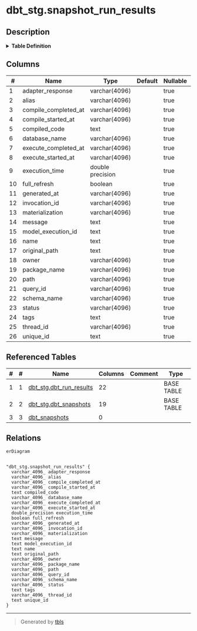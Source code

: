 # dbt_stg.snapshot_run_results

## Description

<details>
<summary><strong>Table Definition</strong></summary>

```sql
CREATE VIEW snapshot_run_results AS (
 WITH dbt_run_results AS (
         SELECT dbt_run_results.model_execution_id,
            dbt_run_results.unique_id,
            dbt_run_results.invocation_id,
            dbt_run_results.generated_at,
            dbt_run_results.created_at,
            dbt_run_results.name,
            dbt_run_results.message,
            dbt_run_results.status,
            dbt_run_results.resource_type,
            dbt_run_results.execution_time,
            dbt_run_results.execute_started_at,
            dbt_run_results.execute_completed_at,
            dbt_run_results.compile_started_at,
            dbt_run_results.compile_completed_at,
            dbt_run_results.rows_affected,
            dbt_run_results.full_refresh,
            dbt_run_results.compiled_code,
            dbt_run_results.failures,
            dbt_run_results.query_id,
            dbt_run_results.thread_id,
            dbt_run_results.materialization,
            dbt_run_results.adapter_response
           FROM dbt_stg.dbt_run_results
        ), dbt_snapshots AS (
         SELECT dbt_snapshots.unique_id,
            dbt_snapshots.alias,
            dbt_snapshots.checksum,
            dbt_snapshots.materialization,
            dbt_snapshots.tags,
            dbt_snapshots.meta,
            dbt_snapshots.owner,
            dbt_snapshots.database_name,
            dbt_snapshots.schema_name,
            dbt_snapshots.depends_on_macros,
            dbt_snapshots.depends_on_nodes,
            dbt_snapshots.description,
            dbt_snapshots.name,
            dbt_snapshots.package_name,
            dbt_snapshots.original_path,
            dbt_snapshots.path,
            dbt_snapshots.patch_path,
            dbt_snapshots.generated_at,
            dbt_snapshots.metadata_hash
           FROM dbt_stg.dbt_snapshots
        )
 SELECT run_results.model_execution_id,
    run_results.unique_id,
    run_results.invocation_id,
    run_results.query_id,
    run_results.name,
    run_results.generated_at,
    run_results.status,
    run_results.full_refresh,
    run_results.message,
    run_results.execution_time,
    run_results.execute_started_at,
    run_results.execute_completed_at,
    run_results.compile_started_at,
    run_results.compile_completed_at,
    run_results.compiled_code,
    run_results.adapter_response,
    run_results.thread_id,
    snapshots.database_name,
    snapshots.schema_name,
    COALESCE(run_results.materialization, snapshots.materialization) AS materialization,
    snapshots.tags,
    snapshots.package_name,
    snapshots.path,
    snapshots.original_path,
    snapshots.owner,
    snapshots.alias
   FROM (dbt_run_results run_results
     JOIN dbt_snapshots snapshots ON ((run_results.unique_id = (snapshots.unique_id)::text)))
)
```

</details>

## Columns

| #  | Name                 | Type             | Default | Nullable | Children | Parents | Comment |
| -- | -------------------- | ---------------- | ------- | -------- | -------- | ------- | ------- |
| 1  | adapter_response     | varchar(4096)    |         | true     |          |         |         |
| 2  | alias                | varchar(4096)    |         | true     |          |         |         |
| 3  | compile_completed_at | varchar(4096)    |         | true     |          |         |         |
| 4  | compile_started_at   | varchar(4096)    |         | true     |          |         |         |
| 5  | compiled_code        | text             |         | true     |          |         |         |
| 6  | database_name        | varchar(4096)    |         | true     |          |         |         |
| 7  | execute_completed_at | varchar(4096)    |         | true     |          |         |         |
| 8  | execute_started_at   | varchar(4096)    |         | true     |          |         |         |
| 9  | execution_time       | double precision |         | true     |          |         |         |
| 10 | full_refresh         | boolean          |         | true     |          |         |         |
| 11 | generated_at         | varchar(4096)    |         | true     |          |         |         |
| 12 | invocation_id        | varchar(4096)    |         | true     |          |         |         |
| 13 | materialization      | varchar(4096)    |         | true     |          |         |         |
| 14 | message              | text             |         | true     |          |         |         |
| 15 | model_execution_id   | text             |         | true     |          |         |         |
| 16 | name                 | text             |         | true     |          |         |         |
| 17 | original_path        | text             |         | true     |          |         |         |
| 18 | owner                | varchar(4096)    |         | true     |          |         |         |
| 19 | package_name         | varchar(4096)    |         | true     |          |         |         |
| 20 | path                 | varchar(4096)    |         | true     |          |         |         |
| 21 | query_id             | varchar(4096)    |         | true     |          |         |         |
| 22 | schema_name          | varchar(4096)    |         | true     |          |         |         |
| 23 | status               | varchar(4096)    |         | true     |          |         |         |
| 24 | tags                 | text             |         | true     |          |         |         |
| 25 | thread_id            | varchar(4096)    |         | true     |          |         |         |
| 26 | unique_id            | text             |         | true     |          |         |         |

## Referenced Tables

| # | # | Name                                                  | Columns | Comment | Type       |
| - | - | ----------------------------------------------------- | ------- | ------- | ---------- |
| 1 | 1 | [dbt_stg.dbt_run_results](dbt_stg.dbt_run_results.md) | 22      |         | BASE TABLE |
| 2 | 2 | [dbt_stg.dbt_snapshots](dbt_stg.dbt_snapshots.md)     | 19      |         | BASE TABLE |
| 3 | 3 | [dbt_snapshots](dbt_snapshots.md)                     | 0       |         |            |

## Relations

```mermaid
erDiagram


"dbt_stg.snapshot_run_results" {
  varchar_4096_ adapter_response
  varchar_4096_ alias
  varchar_4096_ compile_completed_at
  varchar_4096_ compile_started_at
  text compiled_code
  varchar_4096_ database_name
  varchar_4096_ execute_completed_at
  varchar_4096_ execute_started_at
  double_precision execution_time
  boolean full_refresh
  varchar_4096_ generated_at
  varchar_4096_ invocation_id
  varchar_4096_ materialization
  text message
  text model_execution_id
  text name
  text original_path
  varchar_4096_ owner
  varchar_4096_ package_name
  varchar_4096_ path
  varchar_4096_ query_id
  varchar_4096_ schema_name
  varchar_4096_ status
  text tags
  varchar_4096_ thread_id
  text unique_id
}
```

---

> Generated by [tbls](https://github.com/k1LoW/tbls)
